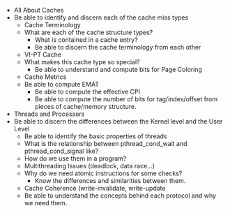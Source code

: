 - All About Caches
- Be able to identify and discern each of the cache miss types
    - Cache Terminology
    - What are each of the cache structure types?
        - What is contained in a cache entry?
        - Be able to discern the cache terminology from each other
    - VI-PT Cache
    - What makes this cache type so special?
        - Be able to understand and compute bits for Page Coloring
    - Cache Metrics
    - Be able to compute EMAT
        - Be able to compute the effective CPI
        - Be able to compute the number of bits for tag/index/offset from pieces of cache/memory structure.
- Threads and Processors
- Be able to discern the differences between the Kernel level and the User Level
    - Be able to identify the basic properties of threads
    - What is the relationship between pthread_cond_wait and pthread_cond_signal like?
    - How do we use them in a program?
    - Multithreading Issues (deadlock, data race…)
    - Why do we need atomic instructions for some checks?
        - Know the differences and similarities between them.
    - Cache Coherence (write-invalidate, write-update
    - Be able to understand the concepts behind each protocol and why we need them.